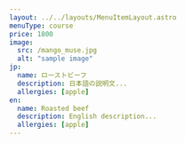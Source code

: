 ```yaml
---
layout: ../../layouts/MenuItemLayout.astro
menuType: course
price: 1800
image:
  src: /mango_muse.jpg
  alt: "sample image"
jp:
  name: ローストビーフ
  description: 日本語の説明文...
  allergies: [apple]
en:
  name: Roasted beef
  description: English description...
  allergies: [apple]
---
```

